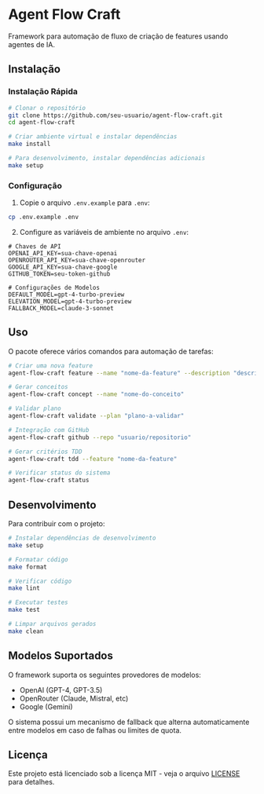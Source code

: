 # Agent Flow Craft

Framework para automação de fluxo de criação de features usando agentes de IA.

## Instalação

### Instalação Rápida

```bash
# Clonar o repositório
git clone https://github.com/seu-usuario/agent-flow-craft.git
cd agent-flow-craft

# Criar ambiente virtual e instalar dependências
make install

# Para desenvolvimento, instalar dependências adicionais
make setup
```

### Configuração

1. Copie o arquivo `.env.example` para `.env`:
```bash
cp .env.example .env
```

2. Configure as variáveis de ambiente no arquivo `.env`:
```env
# Chaves de API
OPENAI_API_KEY=sua-chave-openai
OPENROUTER_API_KEY=sua-chave-openrouter
GOOGLE_API_KEY=sua-chave-google
GITHUB_TOKEN=seu-token-github

# Configurações de Modelos
DEFAULT_MODEL=gpt-4-turbo-preview
ELEVATION_MODEL=gpt-4-turbo-preview
FALLBACK_MODEL=claude-3-sonnet
```

## Uso

O pacote oferece vários comandos para automação de tarefas:

```bash
# Criar uma nova feature
agent-flow-craft feature --name "nome-da-feature" --description "descrição da feature"

# Gerar conceitos
agent-flow-craft concept --name "nome-do-conceito"

# Validar plano
agent-flow-craft validate --plan "plano-a-validar"

# Integração com GitHub
agent-flow-craft github --repo "usuario/repositorio"

# Gerar critérios TDD
agent-flow-craft tdd --feature "nome-da-feature"

# Verificar status do sistema
agent-flow-craft status
```

## Desenvolvimento

Para contribuir com o projeto:

```bash
# Instalar dependências de desenvolvimento
make setup

# Formatar código
make format

# Verificar código
make lint

# Executar testes
make test

# Limpar arquivos gerados
make clean
```

## Modelos Suportados

O framework suporta os seguintes provedores de modelos:

- OpenAI (GPT-4, GPT-3.5)
- OpenRouter (Claude, Mistral, etc)
- Google (Gemini)

O sistema possui um mecanismo de fallback que alterna automaticamente entre modelos em caso de falhas ou limites de quota.

## Licença

Este projeto está licenciado sob a licença MIT - veja o arquivo [LICENSE](LICENSE) para detalhes.
